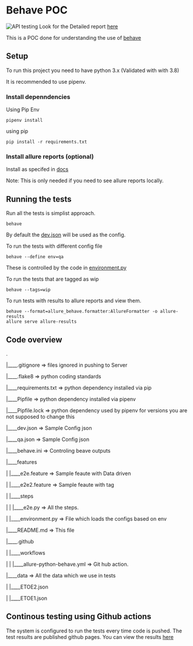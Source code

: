 # Behave POC
![API testing](https://github.com/PyxisPerformance/behavePOC/actions/workflows/allure-python-behave.yml/badge.svg)
Look for the Detailed report [here](https://pyxisperformance.github.io/behavePOC/)

This is a POC done for understanding the use of [behave](https://behave.readthedocs.io/en/stable/index.html)

## Setup
To run this project you need to have python 3.x (Validated with with 3.8)

It is recommended to use pipenv. 

### Install depenndencies 
Using Pip Env
```
pipenv install
```

using pip
```
pip install -r requirements.txt
```

### Install allure reports (optional)
Install as specifed in [docs](https://github.com/allure-framework/allure2) 

Note: This is only needed if you need to see allure reports locally.

## Running the tests

Run all the tests is simplist approach.
```
behave
```
By default the [dev.json](./dev.json) will be used as the config.

To run the tests with different config file
```
behave --define env=qa  
```
These is controlled by the code in [environment.py](./features/environment.py)

To run the tests that are tagged as wip
```
behave --tags=wip  
```

To run tests with results to allure reports and view them.
```
behave --format=allure_behave.formatter:AllureFormatter -o allure-results
allure serve allure-results
```

## Code overview

.

|____.gitignore => files ignored in pushing to Server

|____.flake8  => python coding standards

|____requirements.txt => python dependency installed via pip

|____Pipfile => python dependency installed via pipenv

|____Pipfile.lock => python dependency used by pipenv for versions you are not supposed to change this

|____dev.json =>  Sample Config json

|____qa.json =>  Sample Config json

|____behave.ini => Controling beave outputs 

|____features

| |____e2e.feature => Sample feaute with Data driven

| |____e2e2.feature => Sample feaute with tag

| |____steps

| | |____e2e.py => All the steps. 

| |____environment.py => File which loads the configs based on env

|____README.md => This file

|____.github

| |____workflows

| | |____allure-python-behave.yml => Git hub action.

|____data => All the data which we use in tests

| |____ETOE2.json

| |____ETOE1.json

## Continous testing using Github actions
The system is configured to run the tests every time code is pushed. The test results are published github pages. You can view the results [here](https://pyxisperformance.github.io/behavePOC/)




